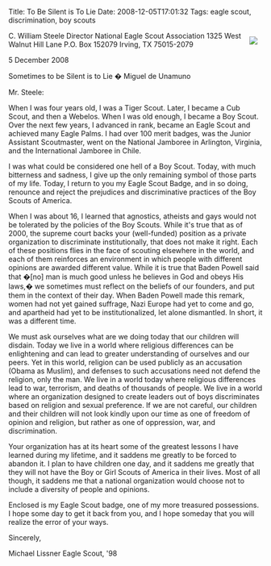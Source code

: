 Title: To Be Silent is To Lie
Date: 2008-12-05T17:01:32
Tags: eagle scout, discrimination, boy scouts


<img src="http://michaeljaylissner.com/files/images/DSC00976%20(Modified)%20(copy)%20(Modified).JPG" style="float: right; padding: 10px">C. William Steele
Director
National Eagle Scout Association
1325 West Walnut Hill Lane
P.O. Box 152079
Irving, TX 75015-2079

5 December 2008

Sometimes to be Silent is to Lie
		  � Miguel de Unamuno

Mr. Steele:

When I was four years old, I was a Tiger Scout. Later, I became a Cub Scout, and then a Webelos. When I was old enough, I became a Boy Scout. Over the next few years, I advanced in rank, became an Eagle Scout and achieved many Eagle Palms. I had over 100 merit badges, was the Junior Assistant Scoutmaster, went on the National Jamboree in Arlington, Virginia, and the International Jamboree in Chile. 

I was what could be considered one hell of a Boy Scout. Today, with much bitterness and sadness, I give up the only remaining symbol of those parts of my life. Today, I return to you my Eagle Scout Badge, and in so doing, renounce and reject the prejudices and discriminative practices of the Boy Scouts of America.

When I was about 16, I learned that agnostics, atheists and gays would not be tolerated by the policies of the Boy Scouts. While it's true that as of 2000, the supreme court backs your (well-funded) position as a private organization to discriminate institutionally, that does not make it right. Each of these positions flies in the face of scouting elsewhere in the world, and each of them reinforces an environment in which people with different opinions are awarded different value. While it is true that Baden Powell said that �[no] man is much good unless he believes in God and obeys His laws,� we sometimes must reflect on the beliefs of our founders, and put them in the context of their day. When Baden Powell made this remark, women had not yet gained suffrage, Nazi Europe had yet to come and go, and apartheid had yet to be institutionalized, let alone dismantled. In short, it was a different time.

We must ask ourselves what are we doing today that our children will disdain. Today we live in a world where religious differences can be enlightening and can lead to greater understanding of ourselves and our peers. Yet in this world, religion can be used publicly as an accusation (Obama as Muslim), and defenses to such accusations need not defend the religion, only the man. We live in a world today where religious differences lead to war, terrorism, and deaths of thousands of people. We live in a world where an organization designed to create leaders out of boys discriminates based on religion and sexual preference. If we are not careful, our children and their children will not look kindly upon our time as one of freedom of opinion and religion, but rather as one of oppression, war, and discrimination.

Your organization has at its heart some of the greatest lessons I have learned during my lifetime, and it saddens me greatly to be forced to abandon it. I plan to have children one day, and it saddens me greatly that they will not have the Boy or Girl Scouts of America in their lives. Most of all though, it saddens me that a national organization would choose not to include a diversity of people and opinions. 

Enclosed is my Eagle Scout badge, one of my more treasured possessions. I hope some day to get it back from you, and I hope someday that you will realize the error of your ways.

Sincerely, 


Michael Lissner
Eagle Scout, '98
<!--break-->
